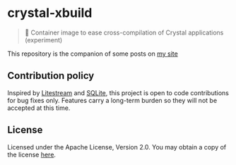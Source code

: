 # crystal-xbuild
> 🧪 Container image to ease cross-compilation of Crystal applications (experiment)

This repository is the companion of some posts on [my site](https://luislavena.info/writing/cross-compiling-crystal-applications-part-1/)

## Contribution policy

Inspired by [Litestream](https://github.com/benbjohnson/litestream) and
[SQLite](https://sqlite.org/copyright.html#notopencontrib), this project is
open to code contributions for bug fixes only. Features carry a long-term
burden so they will not be accepted at this time.

## License

Licensed under the Apache License, Version 2.0. You may obtain a copy of
the license [here](./LICENSE).
